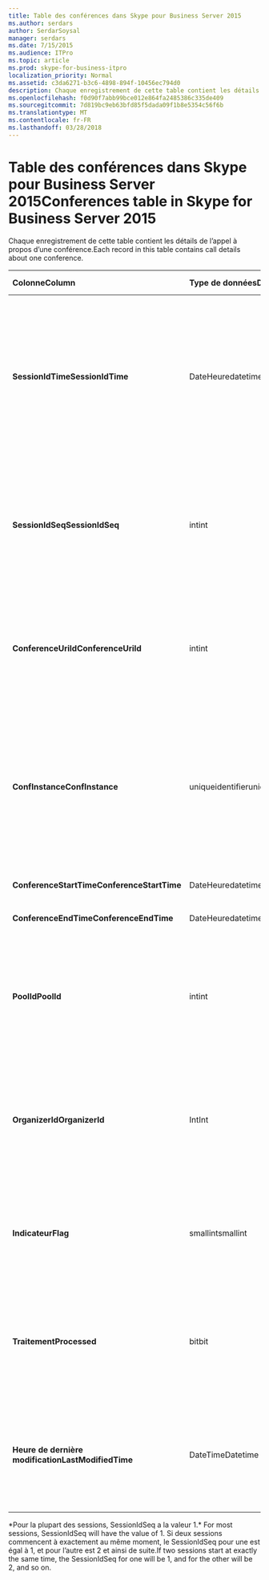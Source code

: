 ```yaml
---
title: Table des conférences dans Skype pour Business Server 2015
ms.author: serdars
author: SerdarSoysal
manager: serdars
ms.date: 7/15/2015
ms.audience: ITPro
ms.topic: article
ms.prod: skype-for-business-itpro
localization_priority: Normal
ms.assetid: c3da6271-b3c6-4898-894f-10456ec794d0
description: Chaque enregistrement de cette table contient les détails de l’appel à propos d’une conférence.
ms.openlocfilehash: f0d90f7abb99bce012e864fa2485386c335de409
ms.sourcegitcommit: 7d819bc9eb63bfd85f5dada09f1b8e5354c56f6b
ms.translationtype: MT
ms.contentlocale: fr-FR
ms.lasthandoff: 03/28/2018
---
```

# <a name="conferences-table-in-skype-for-business-server-2015"></a><span data-ttu-id="551ea-103">Table des conférences dans Skype pour Business Server 2015</span><span class="sxs-lookup"><span data-stu-id="551ea-103">Conferences table in Skype for Business Server 2015</span></span>
 
<span data-ttu-id="551ea-104">Chaque enregistrement de cette table contient les détails de l’appel à propos d’une conférence.</span><span class="sxs-lookup"><span data-stu-id="551ea-104">Each record in this table contains call details about one conference.</span></span>
  
|<span data-ttu-id="551ea-105">**Colonne**</span><span class="sxs-lookup"><span data-stu-id="551ea-105">**Column**</span></span>|<span data-ttu-id="551ea-106">**Type de données**</span><span class="sxs-lookup"><span data-stu-id="551ea-106">**Data Type**</span></span>|<span data-ttu-id="551ea-107">**Index de la clé**</span><span class="sxs-lookup"><span data-stu-id="551ea-107">**Key/Index**</span></span>|<span data-ttu-id="551ea-108">**Détails**</span><span class="sxs-lookup"><span data-stu-id="551ea-108">**Details**</span></span>|
|:-----|:-----|:-----|:-----|
|<span data-ttu-id="551ea-109">**SessionIdTime**</span><span class="sxs-lookup"><span data-stu-id="551ea-109">**SessionIdTime**</span></span> <br/> |<span data-ttu-id="551ea-110">DateHeure</span><span class="sxs-lookup"><span data-stu-id="551ea-110">datetime</span></span>  <br/> |<span data-ttu-id="551ea-111">Principal</span><span class="sxs-lookup"><span data-stu-id="551ea-111">Primary</span></span>  <br/> |<span data-ttu-id="551ea-112">Heure à laquelle la demande de la conférence a été capturée par l’agent de CD-r.</span><span class="sxs-lookup"><span data-stu-id="551ea-112">Time that the conference request was captured by the CDR agent.</span></span> <span data-ttu-id="551ea-113">Utilisé uniquement en tant que clé primaire pour identifier de manière unique une instance de la conférence.</span><span class="sxs-lookup"><span data-stu-id="551ea-113">Used only as a primary key to uniquely identify a conference instance.</span></span>  <br/> |
|<span data-ttu-id="551ea-114">**SessionIdSeq**</span><span class="sxs-lookup"><span data-stu-id="551ea-114">**SessionIdSeq**</span></span> <br/> |<span data-ttu-id="551ea-115">int</span><span class="sxs-lookup"><span data-stu-id="551ea-115">int</span></span>  <br/> |<span data-ttu-id="551ea-116">Principal</span><span class="sxs-lookup"><span data-stu-id="551ea-116">Primary</span></span>  <br/> |<span data-ttu-id="551ea-117">Numéro d’ID pour identifier la session.</span><span class="sxs-lookup"><span data-stu-id="551ea-117">ID number to identify the session.</span></span> <span data-ttu-id="551ea-118">Utilisé en association avec **SessionIdTime** pour identifier de manière unique une instance de la conférence.</span><span class="sxs-lookup"><span data-stu-id="551ea-118">Used in conjunction with **SessionIdTime** to uniquely identify a conference instance.</span></span> * <br/> |
|<span data-ttu-id="551ea-119">**ConferenceUriId**</span><span class="sxs-lookup"><span data-stu-id="551ea-119">**ConferenceUriId**</span></span> <br/> |<span data-ttu-id="551ea-120">int</span><span class="sxs-lookup"><span data-stu-id="551ea-120">int</span></span>  <br/> |<span data-ttu-id="551ea-121">Étrangère</span><span class="sxs-lookup"><span data-stu-id="551ea-121">Foreign</span></span>  <br/> |<span data-ttu-id="551ea-122">Conférence URI.</span><span class="sxs-lookup"><span data-stu-id="551ea-122">Conference URI.</span></span> <span data-ttu-id="551ea-123">Consultez la [table ConferenceUris dans Skype pour Business Server 2015](conferenceuris.md) pour plus d’informations.</span><span class="sxs-lookup"><span data-stu-id="551ea-123">See the [ConferenceUris table in Skype for Business Server 2015](conferenceuris.md) for more information.</span></span> <br/> |
|<span data-ttu-id="551ea-124">**ConfInstance**</span><span class="sxs-lookup"><span data-stu-id="551ea-124">**ConfInstance**</span></span> <br/> |<span data-ttu-id="551ea-125">uniqueidentifier</span><span class="sxs-lookup"><span data-stu-id="551ea-125">uniqueidentifier</span></span>  <br/> | <br/> |<span data-ttu-id="551ea-126">Utile pour les conférences périodiques ; chaque instance d’une conférence périodique a le même **ConferenceUri**, mais il aura une autre **ConfInstance**.</span><span class="sxs-lookup"><span data-stu-id="551ea-126">Useful for recurring conferences; each instance of a recurring conference has the same **ConferenceUri**, but will have a different **ConfInstance**.</span></span> <br/> |
|<span data-ttu-id="551ea-127">**ConferenceStartTime**</span><span class="sxs-lookup"><span data-stu-id="551ea-127">**ConferenceStartTime**</span></span> <br/> |<span data-ttu-id="551ea-128">DateHeure</span><span class="sxs-lookup"><span data-stu-id="551ea-128">datetime</span></span>  <br/> | <br/> |<span data-ttu-id="551ea-129">Heure de début de conférence.</span><span class="sxs-lookup"><span data-stu-id="551ea-129">Conference start time.</span></span>  <br/> |
|<span data-ttu-id="551ea-130">**ConferenceEndTime**</span><span class="sxs-lookup"><span data-stu-id="551ea-130">**ConferenceEndTime**</span></span> <br/> |<span data-ttu-id="551ea-131">DateHeure</span><span class="sxs-lookup"><span data-stu-id="551ea-131">datetime</span></span>  <br/> | <br/> |<span data-ttu-id="551ea-132">Heure de début de conférence.</span><span class="sxs-lookup"><span data-stu-id="551ea-132">Conference start time.</span></span>  <br/> |
|<span data-ttu-id="551ea-133">**PoolId**</span><span class="sxs-lookup"><span data-stu-id="551ea-133">**PoolId**</span></span> <br/> |<span data-ttu-id="551ea-134">int</span><span class="sxs-lookup"><span data-stu-id="551ea-134">int</span></span>  <br/> |<span data-ttu-id="551ea-135">Étrangère</span><span class="sxs-lookup"><span data-stu-id="551ea-135">Foreign</span></span>  <br/> |<span data-ttu-id="551ea-136">Numéro d’ID pour identifier le pool dans lequel la conférence a été capturée.</span><span class="sxs-lookup"><span data-stu-id="551ea-136">ID number to identify the pool in which the conference was captured.</span></span> <span data-ttu-id="551ea-137">Consultez la [table de regroupements](pools.md) pour plus d’informations.</span><span class="sxs-lookup"><span data-stu-id="551ea-137">See the [Pools table](pools.md) for more information.</span></span> <br/> |
|<span data-ttu-id="551ea-138">**OrganizerId**</span><span class="sxs-lookup"><span data-stu-id="551ea-138">**OrganizerId**</span></span> <br/> |<span data-ttu-id="551ea-139">Int</span><span class="sxs-lookup"><span data-stu-id="551ea-139">Int</span></span>  <br/> |<span data-ttu-id="551ea-140">Étrangère</span><span class="sxs-lookup"><span data-stu-id="551ea-140">Foreign</span></span>  <br/> |<span data-ttu-id="551ea-141">Numéro d’identification pour identifier l’URI de cette conférence de l’organisateur.</span><span class="sxs-lookup"><span data-stu-id="551ea-141">ID number to identify the organizer URI of this conference.</span></span> <span data-ttu-id="551ea-142">Reportez-vous au [tableau utilisateurs](users.md) pour plus d’informations.</span><span class="sxs-lookup"><span data-stu-id="551ea-142">See the [Users table](users.md) for more information.</span></span> <br/> |
|<span data-ttu-id="551ea-143">**Indicateur**</span><span class="sxs-lookup"><span data-stu-id="551ea-143">**Flag**</span></span> <br/> |<span data-ttu-id="551ea-144">smallint</span><span class="sxs-lookup"><span data-stu-id="551ea-144">smallint</span></span>  <br/> || <span data-ttu-id="551ea-145">Un masque de bits qui contient les attributs de la conférence.</span><span class="sxs-lookup"><span data-stu-id="551ea-145">A bit mask that contains Conference Attributes.</span></span> <span data-ttu-id="551ea-146">Valeurs possibles :</span><span class="sxs-lookup"><span data-stu-id="551ea-146">Possible values are:</span></span> <br/>  <span data-ttu-id="551ea-147">0 x 01</span><span class="sxs-lookup"><span data-stu-id="551ea-147">0X01</span></span> <br/>  <span data-ttu-id="551ea-148">Synthétique</span><span class="sxs-lookup"><span data-stu-id="551ea-148">Synthetic</span></span> <br/>  <span data-ttu-id="551ea-149">Transaction</span><span class="sxs-lookup"><span data-stu-id="551ea-149">Transaction</span></span> <br/> |
|<span data-ttu-id="551ea-150">**Traitement**</span><span class="sxs-lookup"><span data-stu-id="551ea-150">**Processed**</span></span> <br/> |<span data-ttu-id="551ea-151">bit</span><span class="sxs-lookup"><span data-stu-id="551ea-151">bit</span></span>  <br/> ||<span data-ttu-id="551ea-152">Champ interne utilisé par le service de surveillance.</span><span class="sxs-lookup"><span data-stu-id="551ea-152">Internal field used by the Monitoring service.</span></span>  <br/> <span data-ttu-id="551ea-153">Ce champ a été introduit dans Microsoft Lync Server 2013.</span><span class="sxs-lookup"><span data-stu-id="551ea-153">This field was introduced in Microsoft Lync Server 2013.</span></span>  <br/> |
|<span data-ttu-id="551ea-154">**Heure de dernière modification**</span><span class="sxs-lookup"><span data-stu-id="551ea-154">**LastModifiedTime**</span></span> <br/> |<span data-ttu-id="551ea-155">DateTime</span><span class="sxs-lookup"><span data-stu-id="551ea-155">Datetime</span></span>  <br/> ||<span data-ttu-id="551ea-156">Pour un usage interne par le service de surveillance.</span><span class="sxs-lookup"><span data-stu-id="551ea-156">For internal use by the Monitoring service.</span></span>  <br/> <span data-ttu-id="551ea-157">Ce champ a été introduit dans Skype pour Business Server 2015.</span><span class="sxs-lookup"><span data-stu-id="551ea-157">This field was introduced in Skype for Business Server 2015.</span></span>  <br/> |
   
<span data-ttu-id="551ea-158">\*Pour la plupart des sessions, SessionIdSeq a la valeur 1.</span><span class="sxs-lookup"><span data-stu-id="551ea-158">\* For most sessions, SessionIdSeq will have the value of 1.</span></span> <span data-ttu-id="551ea-159">Si deux sessions commencent à exactement au même moment, le SessionIdSeq pour une est égal à 1, et pour l’autre est 2 et ainsi de suite.</span><span class="sxs-lookup"><span data-stu-id="551ea-159">If two sessions start at exactly the same time, the SessionIdSeq for one will be 1, and for the other will be 2, and so on.</span></span>
  


